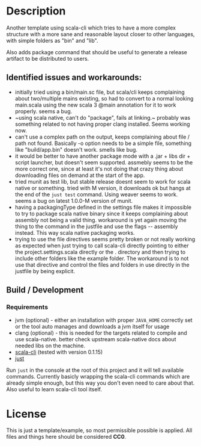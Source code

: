 # Description

Another template using scala-cli which tries to have a more complex
structure with a more sane and reasonable layout closer to other
languages, with simple folders as "bin" and "lib".

Also adds package command that should be useful to generate a
release artifact to be distributed to users.

## Identified issues and workarounds:

  * initially tried using a bin/main.sc file, but scala/cli keeps complaining
    about two/multiple mains existing, so had to convert to a normal looking
    main.scala using the new scala 3 @main annotation for it to work properly. seems a bug.
  * ~using scala native, can't do "package", fails at linking.~ probably was something related
    to not having proper clang installed. Seems working now.
  * can't use a complex path on the output, keeps complaining about file / path not found.
    Basically -o option needs to be a simple file, something like "build/app.bin" doesn't work.
    smells like bug.
  * it would be better to have another package mode with a .jar + libs dir + script launcher,
    but doesn't seem supported. assmebly seems to be the more correct one, since at least
    it's not doing that crazy thing about downloading files on demand at the start of the app.
  * tried munit as test lib, but stable release doesnt seem to work for scala native or something.
    tried with M version, it downloads ok but hangs at the end of the `just test` command. Using
    weaver seems to work. seems a bug on latest 1.0.0-M version of munit.
  * having a packagingType defined in the settings file makes it impossible to try to package
    scala native binary since it keeps complaining about assembly not being a valid thing.
    workaround is yet again moving the thing to the command in the justfile and use the flags 
    -- assembly instead. This way scala native packaging works.
  * trying to use the file directives seems pretty broken or not really working as expected
    when just trying to call scala-cli directly pointing to either the project.settings.scala
    directly or the . directory and then trying to include other folders like the example folder.
    The workaround is to not use that directive and control the files and folders in use directly
    in the justfile by being explicit.

## Build / Development

### Requirements

  * jvm (optional) - either an installation with proper `JAVA_HOME` correctly set or the tool auto
    manages and downloads a jvm itself for usage
  * clang (optional) - this is needed for the targets related to compile and use scala-native. better
    check upstream scala-native docs about needed libs on the machine.
  * [scala-cli](https://scala-cli.virtuslab.org/) (tested with version 0.1.15)
  * [just](https://github.com/casey/just)


Run `just` in the console at the root of this project and it will tell available commands.
Currently basicly wrapping the scala-cli commands which are already simple enough, but
this way you don't even need to care about that. Also useful to learn scala-cli tool itself.

# License

This is just a template/example, so most permissible possible is applied.
All files and things here should be considered **CC0**.
